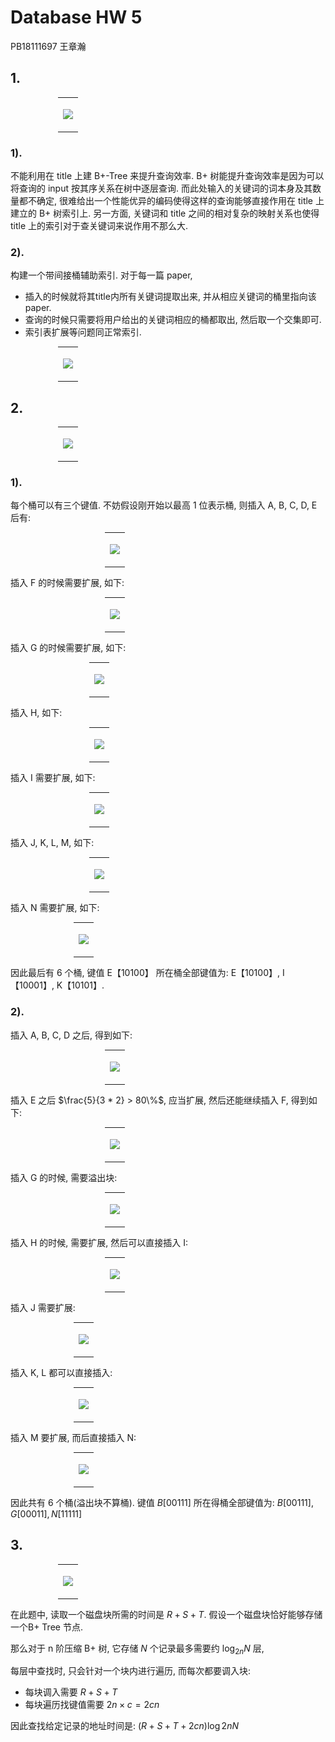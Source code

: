 # Database HW 5

PB18111697 王章瀚

## 1.

<table style='width:70%; text-align:center; margin:auto'>
<tr>
    <td><p><img src='image/1.questions.png'></img></p></td>
</tr>
</table>

### 1).

不能利用在 title 上建 B+-Tree 来提升查询效率. B+ 树能提升查询效率是因为可以将查询的 input 按其序关系在树中逐层查询. 而此处输入的关键词的词本身及其数量都不确定, 很难给出一个性能优异的编码使得这样的查询能够直接作用在 title 上建立的 B+ 树索引上. 另一方面, 关键词和 title 之间的相对复杂的映射关系也使得 title 上的索引对于查关键词来说作用不那么大.

### 2).

构建一个带间接桶辅助索引. 对于每一篇 paper, 
- 插入的时候就将其title内所有关键词提取出来, 并从相应关键词的桶里指向该 paper. 
- 查询的时候只需要将用户给出的关键词相应的桶都取出, 然后取一个交集即可.
- 索引表扩展等问题同正常索引.

<table style='width:70%; text-align:center; margin:auto'>
<tr>
    <td><p><img src='image/1.2.png'></img></p></td>
</tr>
</table>

## 2.

<table style='width:70%; text-align:center; margin:auto'>
<tr>
    <td><p><img src='image/2.questions.png'></img></p></td>
</tr>
</table>

### 1).

每个桶可以有三个键值. 不妨假设刚开始以最高 1 位表示桶, 则插入 A, B, C, D, E 后有:

<table style='width:40%; text-align:center; margin:auto'>
<tr>
    <td><p><img src='image/2.1.abcde.png'></img></p></td>
</tr>
</table>

插入 F 的时候需要扩展, 如下:

<table style='width:40%; text-align:center; margin:auto'>
<tr>
    <td><p><img src='image/2.1.abcdef.png'></img></p></td>
</tr>
</table>

插入 G 的时候需要扩展, 如下:

<table style='width:50%; text-align:center; margin:auto'>
<tr>
    <td><p><img src='image/2.1.abcdefg.png'></img></p></td>
</tr>
</table>

插入 H, 如下:

<table style='width:50%; text-align:center; margin:auto'>
<tr>
    <td><p><img src='image/2.1.abcdefgh.png'></img></p></td>
</tr>
</table>

插入 I 需要扩展, 如下:

<table style='width:50%; text-align:center; margin:auto'>
<tr>
    <td><p><img src='image/2.1.abcdefghi.png'></img></p></td>
</tr>
</table>

插入 J, K, L, M, 如下:

<table style='width:50%; text-align:center; margin:auto'>
<tr>
    <td><p><img src='image/2.1.abcdefghijklm.png'></img></p></td>
</tr>
</table>

插入 N 需要扩展, 如下:

<table style='width:60%; text-align:center; margin:auto'>
<tr>
    <td><p><img src='image/2.1.abcdefghijklmn.png'></img></p></td>
</tr>
</table>

因此最后有 6 个桶, 键值 E【10100】 所在桶全部键值为:  E【10100】, I【10001】, K【10101】.

### 2).

插入 A, B, C, D 之后, 得到如下:

<table style='width:40%; text-align:center; margin:auto'>
<tr>
    <td><p><img src='image/2.2.abcd.png'></img></p></td>
</tr>
</table>

插入 E 之后 $\frac{5}{3 * 2} > 80\%$, 应当扩展, 然后还能继续插入 F, 得到如下:

<table style='width:40%; text-align:center; margin:auto'>
<tr>
    <td><p><img src='image/2.2.abcdef.png'></img></p></td>
</tr>
</table>

插入 G 的时候, 需要溢出块:

<table style='width:40%; text-align:center; margin:auto'>
<tr>
    <td><p><img src='image/2.2.abcdefg.png'></img></p></td>
</tr>
</table>

插入 H 的时候, 需要扩展, 然后可以直接插入 I:

<table style='width:40%; text-align:center; margin:auto'>
<tr>
    <td><p><img src='image/2.2.abcdefghi.png'></img></p></td>
</tr>
</table>

插入 J 需要扩展:

<table style='width:60%; text-align:center; margin:auto'>
<tr>
    <td><p><img src='image/2.2.abcdefghij.png'></img></p></td>
</tr>
</table>

插入 K, L 都可以直接插入:

<table style='width:60%; text-align:center; margin:auto'>
<tr>
    <td><p><img src='image/2.2.abcdefghijklmn.png'></img></p></td>
</tr>
</table>

插入 M 要扩展, 而后直接插入 N:

<table style='width:60%; text-align:center; margin:auto'>
<tr>
    <td><p><img src='image/2.2.abcdefghijklmn.png'></img></p></td>
</tr>
</table>

因此共有 6 个桶(溢出块不算桶). 键值 $B[00111]$ 所在得桶全部键值为: $B[00111], G[00011], N[11111]$

## 3.

<table style='width:70%; text-align:center; margin:auto'>
<tr>
    <td><p><img src='image/3.questions.png'></img></p></td>
</tr>
</table>

在此题中, 读取一个磁盘块所需的时间是 $R+S+T$. 假设一个磁盘块恰好能够存储一个B+ Tree 节点.

那么对于 n 阶压缩 B+ 树, 它存储 $N$ 个记录最多需要约 $\log_{2n} N$ 层,

每层中查找时, 只会针对一个块内进行遍历, 而每次都要调入块:
- 每块调入需要 $R+S+T$
- 每块遍历找键值需要 $2n\times c=2cn$

因此查找给定记录的地址时间是: $(R+S+T+2cn)\log{2n} N$
